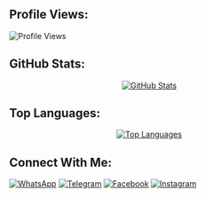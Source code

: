 
## Profile Views:
<p align="left"> 
  <img src="https://komarev.com/ghpvc/?username=ridwanzanphelibelll&label=Profile%20views&color=4285F4&style=flat" alt="Profile Views" />
</p>

## GitHub Stats:
<p align="center">
  <a href="https://github.com/ridwanzanphelibelll">
    <img src="https://github-readme-stats.vercel.app/api?username=ridwanzanphelibelll&show_icons=true&theme=radical&include_all_commits=true&count_private=true" alt="GitHub Stats" />
  </a>
</p>

## Top Languages:
<p align="center">
  <a href="https://github.com/ridwanzanphelibelll">
    <img src="https://github-readme-stats.vercel.app/api/top-langs/?username=ridwanzanphelibelll&theme=radical&layout=compact" alt="Top Languages" />
  </a>
</p>

## Connect With Me:
<p align="left">
<a href="https://wa.me/6285225416745"><img src="https://img.shields.io/badge/WhatsApp-25D366?style=flat&logo=whatsapp&logoColor=white" alt="WhatsApp" /></a> <a href="https://t.me/RidwanzSaputra"><img src="https://img.shields.io/badge/Telegram-2CA5E0?style=flat&logo=telegram&logoColor=white" alt="Telegram" /></a> <a href="https://facebook.com/Ridwanzanphelibelll"><img src="https://img.shields.io/badge/Facebook-1877F2?style=flat&logo=facebook&logoColor=white" alt="Facebook" /></a> <a href="https://instagram.com/rdwnzsptra"><img src="https://img.shields.io/badge/Instagram-E4405F?style=flat&logo=instagram&logoColor=white" alt="Instagram" /></a>
</p>
